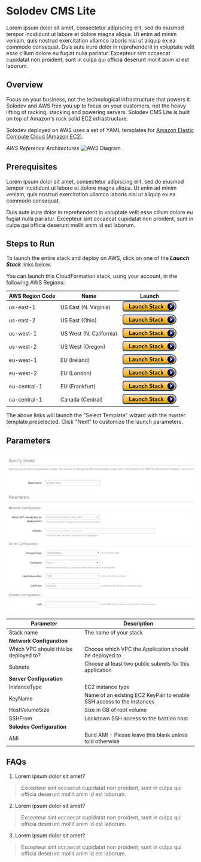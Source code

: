 ﻿# Solodev CMS Lite
Lorem ipsum dolor sit amet, consectetur adipiscing elit, sed do eiusmod tempor incididunt ut labore et dolore magna aliqua. Ut enim ad minim veniam, quis nostrud exercitation ullamco laboris nisi ut aliquip ex ea commodo consequat. Duis aute irure dolor in reprehenderit in voluptate velit esse cillum dolore eu fugiat nulla pariatur. Excepteur sint occaecat cupidatat non proident, sunt in culpa qui officia deserunt mollit anim id est laborum.

## Overview
Focus on your business, not the technological infrastructure that powers it. Solodev and AWS free you up to focus on your customers, not the heavy lifting of racking, stacking and powering servers. Solodev CMS Lite is built on top of Amazon's rock solid EC2 infrastructure.

Solodev deployed on AWS uses a set of YAML templates for [Amazon Elastic Compute Cloud (Amazon EC2)](http://docs.aws.amazon.com/AWSEC2/latest/UserGuide/concepts.html).

*AWS Reference Architectures*
![AWS Diagram](http://via.placeholder.com/898x450)

## Prerequisites
Lorem ipsum dolor sit amet, consectetur adipiscing elit, sed do eiusmod tempor incididunt ut labore et dolore magna aliqua. Ut enim ad minim veniam, quis nostrud exercitation ullamco laboris nisi ut aliquip ex ea commodo consequat.

Duis aute irure dolor in reprehenderit in voluptate velit esse cillum dolore eu fugiat nulla pariatur. Excepteur sint occaecat cupidatat non proident, sunt in culpa qui officia deserunt mollit anim id est laborum.

## Steps to Run
To launch the entire stack and deploy on AWS, click on one of the ***Launch Stack*** links below.

You can launch this CloudFormation stack, using your account, in the following AWS Regions:

AWS Region Code             | Name                       | Launch 
----------------------------|----------------------------|:-------------------------:
us-east-1                   | US East (N. Virginia)      | [![cloudformation-launch-stack](images/cloudformation-launch-stack.png)](https://console.aws.amazon.com/cloudformation/home?region=us-east-1#/stacks/new?stackName=solodev-aws&templateURL=https://s3.amazonaws.com/solodev-aws-ha/aws/solodev-lite-single.yaml)
us-east-2                   | US East (Ohio)             | [![cloudformation-launch-stack](images/cloudformation-launch-stack.png)](#)
us-west-1                   | US West (N. California)    | [![cloudformation-launch-stack](images/cloudformation-launch-stack.png)](#)
us-west-2                   | US West (Oregon)           | [![cloudformation-launch-stack](images/cloudformation-launch-stack.png)](#)
eu-west-1                   | EU (Ireland)               | [![cloudformation-launch-stack](images/cloudformation-launch-stack.png)](#)
eu-west-2                   | EU (London)                | [![cloudformation-launch-stack](images/cloudformation-launch-stack.png)](#)
eu-central-1                | EU (Frankfurt)             | [![cloudformation-launch-stack](images/cloudformation-launch-stack.png)](#)
ca-central-1                | Canada (Central)           | [![cloudformation-launch-stack](images/cloudformation-launch-stack.png)](#)

The above links will launch the "Select Template" wizard with the master template preselected. Click "Next" to customize the launch parameters.

## Parameters
![Parameters](images/parameters-single.jpg)

Parameter                             | Description
------------------------------------- | ---------------------
Stack name     				          | The name of your stack
**Network Configuration**     		  | 
Which VPC should this be deployed to? | Choose which VPC the Application should be deployed to
Subnets     						  | Choose at least two public subnets for this application
**Server Configuration**              | 
InstanceType                          | EC2 instance type
KeyName                               | Name of an existing EC2 KeyPair to enable SSH access to the instances
HostVolumeSize                        | Size in GB of root volume
SSHFrom                               | Lockdown SSH access to the bastion host
**Solodev Configuration**             | 
AMI                                   | Build AMI - Please leave this blank unless told otherwise

## FAQs
1. Lorem ipsum dolor sit amet?
> Excepteur sint occaecat cupidatat non proident, sunt in culpa qui officia deserunt mollit anim id est laborum.

2. Lorem ipsum dolor sit amet?
> Excepteur sint occaecat cupidatat non proident, sunt in culpa qui officia deserunt mollit anim id est laborum.

3. Lorem ipsum dolor sit amet?
> Excepteur sint occaecat cupidatat non proident, sunt in culpa qui officia deserunt mollit anim id est laborum.
